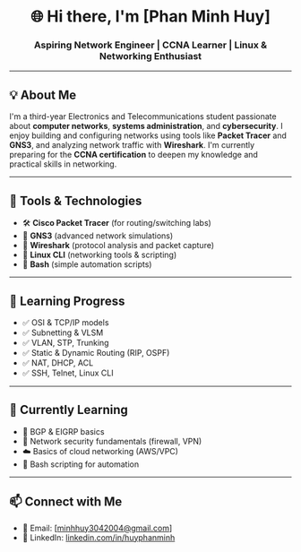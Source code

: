 <h1 align="center">🌐 Hi there, I'm [Phan Minh Huy]</h1>
<h3 align="center">Aspiring Network Engineer | CCNA Learner | Linux & Networking Enthusiast</h3>

---

## 💡 About Me

I'm a third-year Electronics and Telecommunications student passionate about **computer networks**, **systems administration**, and **cybersecurity**. I enjoy building and configuring networks using tools like **Packet Tracer** and **GNS3**, and analyzing network traffic with **Wireshark**. I'm currently preparing for the **CCNA certification** to deepen my knowledge and practical skills in networking.

---

## 🧰 Tools & Technologies

- 🛠️ **Cisco Packet Tracer** (for routing/switching labs)
- 🔌 **GNS3** (advanced network simulations)
- 📡 **Wireshark** (protocol analysis and packet capture)
- 🐧 **Linux CLI** (networking tools & scripting)
- 🧪 **Bash** (simple automation scripts)

---

## 🎯 Learning Progress

- ✅ OSI & TCP/IP models
- ✅ Subnetting & VLSM
- ✅ VLAN, STP, Trunking
- ✅ Static & Dynamic Routing (RIP, OSPF)
- ✅ NAT, DHCP, ACL
- ✅ SSH, Telnet, Linux CLI

---

## 📘 Currently Learning

- 🔄 BGP & EIGRP basics
- 🔐 Network security fundamentals (firewall, VPN)
- ☁️ Basics of cloud networking (AWS/VPC)
- 📜 Bash scripting for automation

---

## 📫 Connect with Me

- 📧 Email: [minhhuy3042004@gmail.com]
- 💼 LinkedIn: [linkedin.com/in/huyphanminh](https://www.linkedin.com/in/huyphanminh/)


